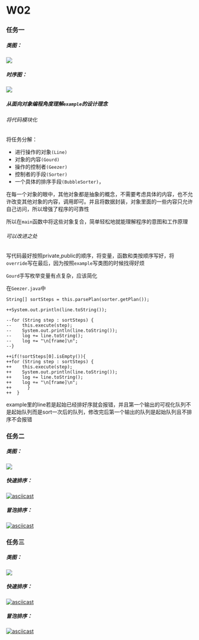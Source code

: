 # W02

### 任务一

##### 类图：

![](https://github.com/halipai/MYIMAGES/raw/main/java_W02/character1.png?raw=true)

##### 时序图：

![](https://github.com/halipai/MYIMAGES/raw/main/java_W02/timeline.png?raw=true)

##### 从面向对象编程角度理解`example`的设计理念

###### 将代码模块化

将任务分解：

- 进行操作的对象`(Line)`
- 对象的内容`(Gourd)`
- 操作的控制者`(Geezer)`
- 控制者的手段`(Sorter)`
- 一个具体的排序手段`(BubbleSorter)`，

在每一个对象的眼中，其他对象都是抽象的概念，不需要考虑具体的内容，也不允许改变其他对象的内容，调用即可。并且将数据封装，对象里面的一些内容只允许自己访问，所以增强了程序的可靠性

所以在`main`函数中将这些对象复合，简单轻松地就能理解程序的意图和工作原理

###### 可以改进之处

写代码最好按照private,public的顺序，将变量，函数和类按顺序写好，将`override`写在最后，因为按照`example`写类图的时候找得好烦

`Gourd`手写枚举变量有点复杂，应该简化

在`Geezer.java`中

```
String[] sortSteps = this.parsePlan(sorter.getPlan());

++System.out.println(line.toString());

--for (String step : sortSteps) {
--    this.execute(step);
--    System.out.println(line.toString());
--    log += line.toString();
--    log += "\n[frame]\n";
--}

++if(!sortSteps[0].isEmpty()){
++for (String step : sortSteps) {
++    this.execute(step);
++	  System.out.println(line.toString());
++	  log += line.toString();
++	  log += "\n[frame]\n";
++		}
++	}
```

example里的line若是起始已经排好序就会报错，并且第一个输出的可视化队列不是起始队列而是sort一次后的队列，修改完后第一个输出的队列是起始队列且不排序不会报错

### 任务二

##### 类图：

![](https://github.com/halipai/MYIMAGES/raw/main/java_W02/character2.png?raw=true)

##### 快速排序：

[![asciicast](https://asciinema.org/a/438068.png)](https://asciinema.org/a/438068)

##### 冒泡排序：

[![asciicast](https://asciinema.org/a/438063.png)](https://asciinema.org/a/438063)

### 任务三

##### 类图：

![](https://github.com/halipai/MYIMAGES/raw/main/java_W02/character3.png?raw=true)

##### 快速排序：

[![asciicast](https://asciinema.org/a/438067.png)](https://asciinema.org/a/438067)

##### 冒泡排序：

[![asciicast](https://asciinema.org/a/438062.png)](https://asciinema.org/a/438062)

